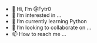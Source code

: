- 👋 Hi, I’m @Fytr0
- 👀 I’m interested in ...
- 🌱 I’m currently learning Python
- 💞️ I’m looking to collaborate on ...
- 📫 How to reach me ...
